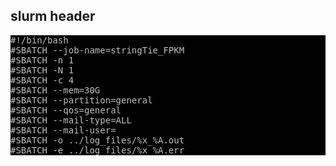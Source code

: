 ## slurm header

<pre style="color: silver; background: black;">
#!/bin/bash
#SBATCH --job-name=stringTie_FPKM
#SBATCH -n 1
#SBATCH -N 1
#SBATCH -c 4
#SBATCH --mem=30G
#SBATCH --partition=general
#SBATCH --qos=general
#SBATCH --mail-type=ALL
#SBATCH --mail-user=
#SBATCH -o ../log_files/%x_%A.out
#SBATCH -e ../log_files/%x_%A.err
</pre>

